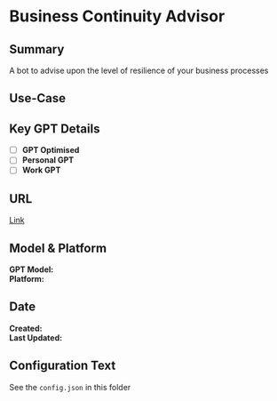 # Business Continuity Advisor

## Summary

A bot to advise upon the level of resilience of your business processes

## Use-Case

## Key GPT Details

- [ ] **GPT Optimised**  
- [ ] **Personal GPT**  
- [ ] **Work GPT**

## URL

[Link](https://chatgpt.com/g/g-3xcGPBeU0-business-continuity-advisor)

## Model & Platform

**GPT Model:**  
**Platform:**

## Date


**Created:**   
**Last Updated:** 

## Configuration Text

See the `config.json` in this folder